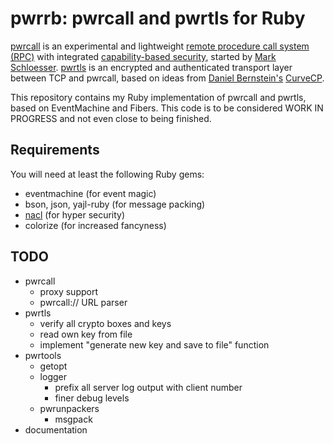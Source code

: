 pwrrb: pwrcall and pwrtls for Ruby
==================================

[pwrcall](https://github.com/rep/pwrcall) is an experimental and lightweight
[remote procedure call system (RPC)](https://en.wikipedia.org/wiki/Remote_procedure_call)
with integrated
[capability-based security](https://en.wikipedia.org/wiki/Capability-based_security),
started by [Mark Schloesser](https://github.com/rep/).
[pwrtls](https://github.com/rep/ptls) is an encrypted and authenticated transport layer
between TCP and pwrcall, based on ideas from
[Daniel Bernstein's](http://cr.yp.to/djb.html)
[CurveCP](http://curvecp.org/).

This repository contains my Ruby implementation of pwrcall and pwrtls,
based on EventMachine and Fibers. This code is to be considered
WORK IN PROGRESS and not even close to being finished.

Requirements
------------
You will need at least the following Ruby gems:
* eventmachine (for event magic)
* bson, json, yajl-ruby (for message packing)
* [nacl](https://github.com/mogest/nacl) (for hyper security)
* colorize (for increased fancyness)

TODO
----
* pwrcall
    * proxy support
    * pwrcall:// URL parser
* pwrtls
    * verify all crypto boxes and keys
    * read own key from file
    * implement "generate new key and save to file" function
* pwrtools
    * getopt
    * logger
        * prefix all server log output with client number
        * finer debug levels
    * pwrunpackers
        * msgpack
* documentation
